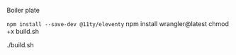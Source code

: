 Boiler plate

`npm install --save-dev @11ty/eleventy`
npm install wrangler@latest
chmod +x build.sh

./build.sh
